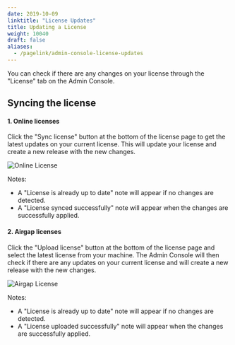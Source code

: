 ```yaml
---
date: 2019-10-09
linktitle: "License Updates"
title: Updating a License
weight: 10040
draft: false
aliases: 
  - /pagelink/admin-console-license-updates
---
```


You can check if there are any changes on your license through the "License" tab on the Admin Console.

## Syncing the license

#### 1. Online licenses

Click the "Sync license" button at the bottom of the license page to get the latest updates on your current license. This will update your license and create a new release with the new changes.

![Online License](/images/online-license-tab.png)

Notes:

- A "License is already up to date" note will appear if no changes are detected.
- A "License synced successfully" note will appear when the changes are successfully applied.

#### 2. Airgap licenses
Click the "Upload license" button at the bottom of the license page and select the latest license from your machine. The Admin Console will then check if there are any updates on your current license and will create a new release with the new changes.

![Airgap License](/images/airgap-license-tab.png)

Notes:

- A "License is already up to date" note will appear if no changes are detected.
- A "License uploaded successfully" note will appear when the changes are successfully applied.
